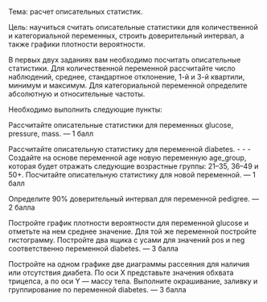 Тема: расчет описательных статистик.

Цель: научиться считать описательные статистики для количественной и категориальной переменных, строить доверительный интервал, а также графики плотности вероятности.

В первых двух заданиях вам необходимо посчитать описательные статистики. Для количественной переменной рассчитайте число наблюдений, среднее, стандартное отклонение, 1-й и 3-й квартили, минимум и максимум. Для категориальной переменной определите абсолютную и относительные частоты.

Необходимо выполнить следующие пункты:

Рассчитайте описательные статистики для переменных glucose, pressure, mass. — 1 балл

Рассчитайте описательную статистику для переменной diabetes. - - - Создайте на основе переменной age новую переменную age_group, которая будет отражать следующие возрастные группы: 21–35, 36–49 и 50+. Посчитайте описательную статистику для новой переменной. — 1 балл

Определите 90% доверительный интервал для переменной pedigree. — 2 балла

Постройте график плотности вероятности для переменной glucose и отметьте на нем среднее значение. Для той же переменной постройте гистограмму. Постройте два ящика с усами для значений pos и neg соответственно переменной diabetes. — 3 балла

Постройте на одном графике две диаграммы рассеяния для наличия или отсутствия диабета. По оси X представьте значения обхвата трицепса, а по оси Y — массу тела. Выполните окрашивание, заливку и группирование по переменной diabetes. — 3 балла

